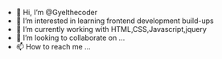 - 👋 Hi, I’m @Gyelthecoder
- 👀 I’m interested in learning frontend development build-ups
- 🌱 I’m currently working with HTML,CSS,Javascript,jquery
- 💞️ I’m looking to collaborate on ...
- 📫 How to reach me ...

<!---
Gyelthecoder/Gyelthecoder is a ✨ special ✨ repository because its `README.md` (this file) appears on your GitHub profile.
You can click the Preview link to take a look at your changes.
--->
